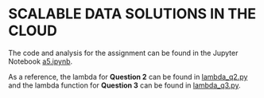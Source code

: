 # SCALABLE DATA SOLUTIONS IN THE CLOUD

The code and analysis for the assignment can be found in the Jupyter Notebook [a5.ipynb](https://github.com/macs30113-s23/a5-magabrielaa/blob/main/a5.ipynb).

As a reference, the lambda for **Question 2** can be found in [lambda_q2.py](https://github.com/macs30113-s23/a5-magabrielaa/blob/main/lambda_q2.py) and the lambda function for **Question 3** can be found in [lambda_q3.py](https://github.com/macs30113-s23/a5-magabrielaa/blob/main/lambda_q3.py).
